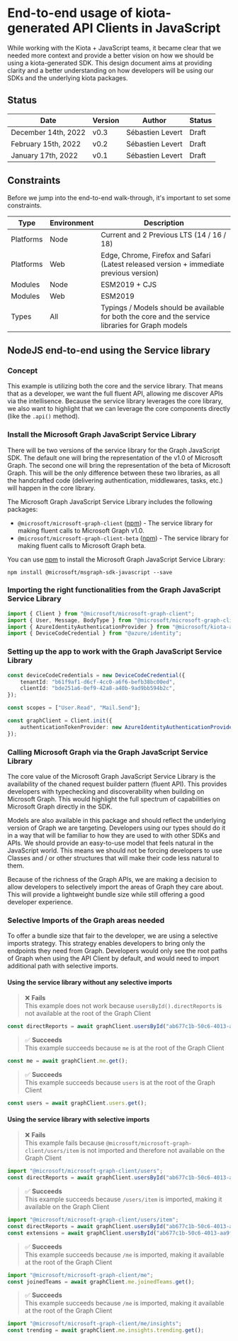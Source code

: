 # End-to-end usage of kiota-generated API Clients in JavaScript

While working with the Kiota + JavaScript teams, it became clear that we needed more context and provide a better vision on how we should be using a kiota-generated SDK. This design document aims at providing clarity and a better understanding on how developers will be using our SDKs and the underlying kiota packages.

## Status

| Date                | Version | Author           | Status |
| ------------------- | ------- | ---------------- | ------ |
| December 14th, 2022 | v0.3    | Sébastien Levert | Draft  | 
| February 15th, 2022 | v0.2    | Sébastien Levert | Draft  |
| January 17th, 2022  | v0.1    | Sébastien Levert | Draft  |

## Constraints

Before we jump into the end-to-end walk-through, it's important to set some constraints.

| Type      | Environment | Description                                                                                       |
| --------- | ----------- | ------------------------------------------------------------------------------------------------- |
| Platforms | Node        | Current and 2 Previous LTS (14 / 16 / 18)                                                         |
| Platforms | Web         | Edge, Chrome, Firefox and Safari (Latest released version + immediate previous version)           |
| Modules   | Node        | ESM2019 + CJS                                                                                     |
| Modules   | Web         | ESM2019                                                                                           |
| Types     | All         | Typings / Models should be available for both the core and the service libraries for Graph models |

## NodeJS end-to-end using the Service library

### Concept

This example is utilizing both the core and the service library. That means that as a developer, we want the full fluent API, allowing me discover APIs via the intellisence. Because the service library leverages the core library, we also want to highlight that we can leverage the core components directly (like the `.api()` method).

### Install the Microsoft Graph JavaScript Service Library

There will be two versions of the service library for the Graph JavaScript SDK. The default one will bring the representation of the v1.0 of Microsoft Graph. The second one will bring the representation of the beta of Microsoft Graph. This will be the only difference between these two libraries, as all the handcrafted code (delivering authentication, middlewares, tasks, etc.) will happen in the core library.

The Microsoft Graph JavaScript Service Library includes the following packages:

- `@microsoft/microsoft-graph-client` ([npm](https://www.npmjs.com/package/@microsoft/microsoft-graph-client)) - The service library for making fluent calls to Microsoft Graph v1.0.
- `@microsoft/microsoft-graph-client-beta` ([npm](https://www.npmjs.com/package/@microsoft/microsoft-graph-client-beta)) - The service library for making fluent calls to Microsoft Graph beta.

You can use [npm](https://www.npmjs.com) to install the Microsoft Graph JavaScript Service Library:

```shell
npm install @microsoft/msgraph-sdk-javascript --save
```

### Importing the right functionalities from the Graph JavaScript Service Library

```typescript
import { Client } from "@microsoft/microsoft-graph-client";
import { User, Message, BodyType } from "@microsoft/microsoft-graph-client/models";
import { AzureIdentityAuthenticationProvider } from "@microsoft/kiota-authentication-azure";
import { DeviceCodeCredential } from "@azure/identity";
```

### Setting up the app to work with the Graph JavaScript Service Library

```typescript
const deviceCodeCredentials = new DeviceCodeCredential({
	tenantId: "b61f9af1-d6cf-4cc0-a6f6-befb38bc00ed",
	clientId: "bde251a6-0ef9-42a8-a40b-9ad9bb594b2c",
});

const scopes = ["User.Read", "Mail.Send"];

const graphClient = Client.init({
	authenticationTokenProvider: new AzureIdentityAuthenticationProvider(deviceCodeCredentials, scopes),
});
```

### Calling Microsoft Graph via the Graph JavaScript Service Library

The core value of the Microsoft Graph JavaScript Service Library is the availability of the chaned request builder pattern (fluent API). This provides developers with typechecking and discoverability when building on Microsoft Graph. This would highlight the full spectrum of capabilities on Microsoft Graph directly in the SDK.

Models are also available in this package and should reflect the underlying version of Graph we are targeting. Developers using our types should do it in a way that will be familiar to how they are used to with other SDKs and APIs. We should provide an easy-to-use model that feels natural in the JavaScript world. This means we should not be forcing developers to use Classes and / or other structures that will make their code less natural to them.

Because of the richness of the Graph APIs, we are making a decision to allow developers to selectively import the areas of Graph they care about. This will provide a lightweight bundle size while still offering a good developer experience.

### Selective Imports of the Graph areas needed

To offer a bundle size that fair to the developer, we are using a selective imports strategy. This strategy enables developers to bring only the endpoints they need from Graph. Developers would only see the root paths of Graph when using the API Client by default, and would need to import additional path with selective imports.

#### Using the service library without any selective imports

> ❌ **Fails** <br />
> This example does not work because `usersById().directReports` is not available at the root of the Graph Client

```typescript
const directReports = await graphClient.usersById("ab677c1b-50c6-4013-aa9f-792ed42c59c8").directReports.get();
```

> ✅ **Succeeds** <br />
> This example succeeds because `me` is at the root of the Graph Client

```typescript
const me = await graphClient.me.get();
```
> ✅ **Succeeds** <br />
> This example succeeds because `users` is at the root of the Graph Client

```typescript
const users = await graphClient.users.get();
```

#### Using the service library with selective imports

> ❌ **Fails** <br />
> This example fails because `@microsoft/microsoft-graph-client/users/item` is not imported and therefore not available on the Graph Client

```typescript
import "@microsoft/microsoft-graph-client/users";
const directReports = await graphClient.usersById("ab677c1b-50c6-4013-aa9f-792ed42c59c8").directReports.get();
```

> ✅ **Succeeds** <br />
> This example succeeds because `/users/item` is imported, making it available on the Graph Client

```typescript
import "@microsoft/microsoft-graph-client/users/item";
const directReports = await graphClient.usersById("ab677c1b-50c6-4013-aa9f-792ed42c59c8").directReports.get();
const extensions = await graphClient.usersById("ab677c1b-50c6-4013-aa9f-792ed42c59c8").extensions.get();
```

> ✅ **Succeeds** <br />
> This example succeeds because `/me` is imported, making it available at the root of the Graph Client

```typescript
import "@microsoft/microsoft-graph-client/me";
const joinedTeams = await graphClient.me.joinedTeams.get();
```

> ✅ **Succeeds** <br />
> This example succeeds because `/me` is imported, making it available at the root of the Graph Client

```typescript
import "@microsoft/microsoft-graph-client/me/insights";
const trending = await graphClient.me.insights.trending.get();
```